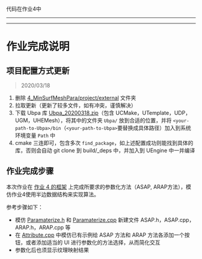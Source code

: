 
代码在作业4中
*****************************
**********************
# 作业完成说明

## 项目配置方式更新

> 2020/03/18

1. 删除 [4_MinSurfMeshPara/project/external](../4_MinSurfMeshPara/project/external) 文件夹
2. 拉取更新（更新了较多文件，如有冲突，谨慎解决）
3. 下载 Ubpa 库 [Ubpa_20200318.zip](https://cdn.jsdelivr.net/gh/Ubpa/USTC_CG_Data@master/Homeworks/Ubpa/Ubpa_20200318.zip)（包含 UCMake，UTemplate，UDP，UGM，UHEMesh），将其中的文件夹 `Ubpa/` 放到合适的位置，并将 `<your-path-to-Ubpa>/bin`（`<your-path-to-Ubpa>`要替换成具体路径）加入到系统环境变量 `Path` 中
5. cmake 三连即可，包含多次 `find_package`，如上述配置成功则能找到具体的库，否则会自动 git clone 到 build/_deps 中，并加入到 UEngine 中一并编译

## 作业完成步骤

本次作业在 [作业 4 的框架](../../4_MinSurfMeshPara/project) 上完成所要求的参数化方法（ASAP, ARAP方法），模仿作业4使用半边数据结构来实现算法。

参考步骤如下：

- 模仿 [Paramaterize.h](../../4_MinSurfMeshPara/project/include/Engine/MeshEdit/Paramaterize.h) 和 [Paramaterize.cpp](../../4_MinSurfMeshPara/project/src/Engine/MeshEdit/Paramaterize.cpp) 新建文件 ASAP.h，ASAP.cpp，ARAP.h，ARAP.cpp 等
- 在 [Attribute.cpp](../../4_MinSurfMeshPara/project/src/UI/Attribute.cpp) 中模仿已有示例给 ASAP 方法和 ARAP 方法各添加一个按钮，或者添加适当的 UI 进行参数化的方法选择，从而简化交互
- 参数化后也须显示纹理映射结果

